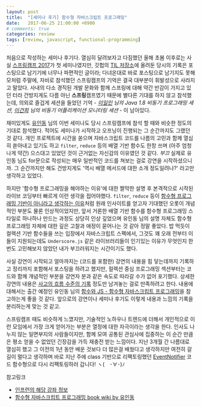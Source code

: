 ```yaml
---
layout: post
title:  "[세미나 후기] 함수형 자바스크립트 프로그래밍"
date:   2017-06-25 21:00:00 +0900
# comments: true
categories: review
tags: [review, javascript, functional-programming]
---
```

처음으로 작성하는 세미나 후기다. 열심히 달려보자고 다짐했던 올해 초봄 이후로는 사실 [스프링캠프 2017](http://www.springcamp.io/2017/)가 첫 세미나였지만, 깃헙의 [TIL 저장소](https://github.com/Kitchu0401/codenotforfood/tree/master/conference/springcamp2017)에 올려둔 당시의 기록은 포스팅으로 남기기에 너무나 파편적인 글이라; 다녀온대로 바로 포스팅으로 남기지도 못해 모처럼 주말에, 자비로 참석했던 스프링캠프의 기억은 결국 대부분이 휘발성으로 사라지고 말았다. 사내의 다소 경직된 개발 문화와 함께 스프링에 대해 약간 반감이 가지고 있던 터라 건방지게도 다름 아닌 **스프링**캠프였기 때문에 별다른 기대를 하지 않고 참석했는데, 의외로 즐겁게 세션을 들었던 기억 - *[이일민](https://www.facebook.com/tobyilee) 님의 Java 1.8 비동기 프로그래밍 세션, [이건희](https://github.com/gunlee01) 님의 비동기 어플리케이션 모니터링 세션* - 이 남아있다.

재미있게도 [유인동](https://github.com/indongyoo) 님의 이번 세미나도 당시 스프링캠프에 참석 할 때와 비슷한 정도의 기대로 참석했다. 적어도 세미나가 시작하고 오프닝이 진행되는 그 순간까지도 그랬던 것 같다. 개인 프로젝트에 시간을 쏟으며 자바스크립트 코드를 나름의 고민과 함께 열심히 쏟아내고 있기도 하고 `filter`, `reduce` 등의 배열 기반 함수도 한창 쓰며 (아주 엄청나게 약간) 으스대고 있었던 것이 근거없는 자신감의 이유였던 것 같다. _*부끄*_ 실제로 유인동 님도 for문으로 작성되는 매우 일반적인 코드를 쳐보는 걸로 강연을 시작하셨으니까. 그 순간까지만 해도 건방지게도 '역시 배열 메서드에 대한 소개 정도일려나?' 라고만 생각하고 있었다.

하지만 '함수형 프로그래밍을 해야하는 이유'에 대한 짤막한 설명 후 본격적으로 시작된 라이브 코딩부터 빠르게 이런 생각을 접어야했다. `filter`, `reduce` 등이 [함수형 프로그래밍 기반이 아니라고 생각하는 이유](https://github.com/Kitchu0401/codenotforfood/blob/master/conference/javascript-functional-programming/seminar.md#기존의-filter-등의-함수는)처럼 원래 인사이트를 얻고자 기대했던 오롯이 개념적인 부분도 물론 인상적이었지만, 앞서 거론한 배열 기반 함수를 함수형 프로그래밍 스타일로 하나하나 만드는 과정도 상당히 인상 깊었으며 유인동 님의 설명 자체도 함수형 프로그래밍 자체에 대한 깊은 고찰과 애정이 묻어나는 것 같아 정말 좋았다. 밥 먹듯이 컬렉션 기반 함수들을 쓰는 입장에서 자바스크립트 스펙에서, 그것도 꽤 오래 전부터 이들이 지원되는데도 `Underscore.js` 같은 라이브러리들이 인기있는 이유가 무엇인지 한 번도 고민해보지 않았던 내가 부끄러워지는 시간이기도 했다.

사실 강연이 시작되고 얼마까지는 (코드를 포함한) 강연의 내용을 힘 닿는데까지 기록하고 정리까지 포함해서 포스팅을 하려고 했지만, 컬렉션 중심 프로그래밍 섹션부터는 코드와 함께 개념적인 부분을 강연자 분과 같은 속도로 따라갈 수가 없어 포기했다. 상세한 강연의 내용은 [사고의 흐름 수준의 기록](https://github.com/Kitchu0401/codenotforfood/blob/master/conference/javascript-functional-programming/seminar.md) 정도만 남겨놓는 걸로 만족하려고 한다. 내용에 대해서는 출간 예정인 유인동 님의 [함수와 JS - 함수형 자바스크립트 프로그래밍](https://github.com/functionandjs/book/wiki)을 참고하는게 좋을 것 같다. 앞으로의 강연이나 세미나 후기도 이렇게 내용과 느낌의 기록을 분리하는게 맞는 것 같고.

스프링캠프 때도 비슷하게 느꼈지만, 기술적인 노하우나 트렌드에 더해서 개인적으로 이런 모임에서 가장 크게 얻어가는 부분은 열정에 대한 자극이라는 생각을 한다. 인사도 나누지 않는 일면부지의 사람들이지만, 함께 모여 공통된 관심사에 집중하는 이 순간 만큼은 평소 얻을 수 없었던 긴장감을 가득 재충전 받는 느낌이다. 지난 3개월 간 나름대로 열심히 했고 그 이전의 1년 동안 배운 것보다 더 많은걸 배웠다고 생각하지만 여전히 갈 길이 멀다고 생각하며 바로 지난 주에 class 기반으로 리팩토링했던 [EventNotifier](https://github.com/Kitchu0401/event-notifier) 코드 함수형으로 다시 리팩토링하러 갑니다! ヽ(　･∀･)ﾉ

참고링크
- [인프런의 해당 강좌 정보](https://www.inflearn.com/course/%ED%95%A8%EC%88%98%ED%98%95-%ED%94%84%EB%A1%9C%EA%B7%B8%EB%9E%98%EB%B0%8D/)
- [함수형 자바스크립트 프로그래밍 book wiki by 유인동](https://github.com/functionandjs/book/wiki)